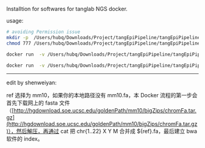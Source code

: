 Installtion for softwares for tanglab NGS docker.

usage:

```bash
# avoiding Permission issue
mkdir -p  /Users/hubq/Downloads/Project/tangEpiPipeline/tangEpiPipelineInstall/out
chmod 777 /Users/hubq/Downloads/Project/tangEpiPipeline/tangEpiPipelineInstall/out

docker run  -v /Users/hubq/Downloads/Project/tangEpiPipeline/tangEpiPipelineInstall/test_fq/:/fastq -v /Users/hubq/Downloads/Project/tangEpiPipeline/tangEpiPipelineInstall/out:/home/analyzer/project -v /Volumes/MacintoshHD/Users/hubq/Downloads/FileZilla/DataBase/mm10/:/home/analyzer/database_ChIP/mm10  -v /Users/hubq/Downloads/Project/tangEpiPipeline/tangEpiPipelineInstall/settings/:/settings/ --env ref=mm10 --env type=ChIP tanginstall:v1

docker run  -v /Users/hubq/Downloads/Project/tangEpiPipeline/tangEpiPipelineInstall/test_fq_RNA/:/fastq -v /Users/hubq/Downloads/Project/tangEpiPipeline/tangEpiPipelineInstall/outRNA:/home/analyzer/project -v /Volumes/MacintoshHD/Users/hubq/Downloads/FileZilla/DataBase/mm10/:/home/analyzer/database_RNA/mm10  -v /Users/hubq/Downloads/Project/tangEpiPipeline/tangEpiPipelineInstall/settings/:/settings/ --env ref=mm10 --env type=RNA tanginstall:v1
```

------

edit by shenweiyan:

ref 选择为 mm10，如果你的本地路径没有 mm10.fa，本 Docker 流程的第一步会首先下载网上的 fasta 文件（[http://hgdownload.soe.ucsc.edu/goldenPath/mm10/bigZips/chromFa.tar.gz](http://hgdownload.soe.ucsc.edu/goldenPath/mm10/bigZips/chromFa.tar.gz)），然后解压，再通过 cat 把 chr{1..22} X Y M 合并成 ${ref}.fa，最后建立 bwa 软件的 index。
